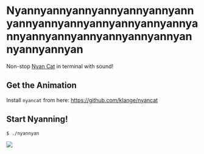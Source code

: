 # Nyannyannyannyannyannyannyannyannyannyannyannyannyannyannyannyannyannyannyannyannyannyannyannyannyan

Non-stop [Nyan Cat](http://www.nyan.cat/) in terminal with sound!

## Get the Animation

Install `nyancat` from here: <https://github.com/klange/nyancat>

## Start Nyanning!

    $ ./nyannyan

![](http://i.imgur.com/jyeIboQ.png)

